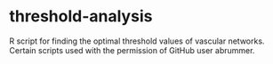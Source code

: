 # threshold-analysis
R script for finding the optimal threshold values of vascular networks. Certain scripts used with the permission of GitHub user abrummer.
